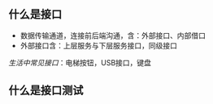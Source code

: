 ## 什么是接口
- 数据传输通道，连接前后端沟通，含：外部接口、内部借口
- 外部接口含：上层服务与下层服务接口，同级接口
  
*生活中常见接口*：电梯按钮，USB接口，键盘

## 什么是接口测试
